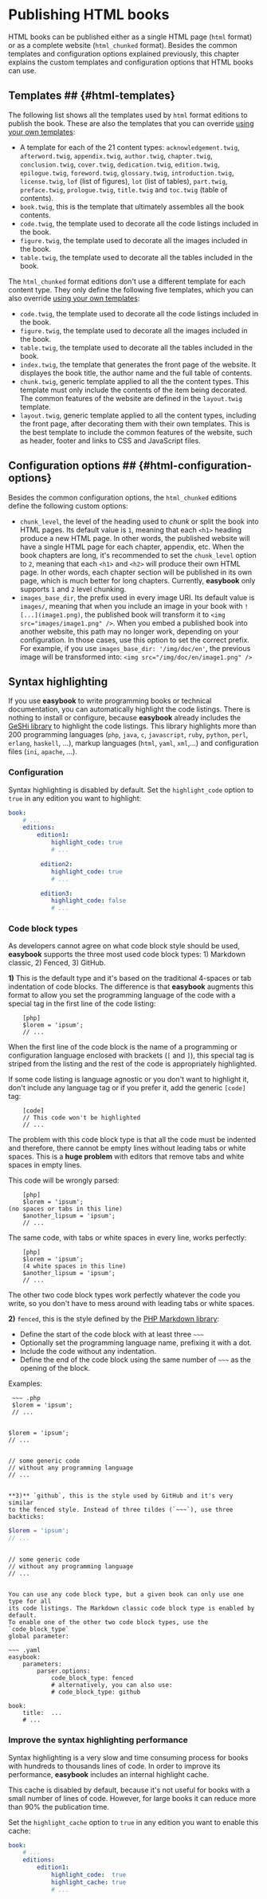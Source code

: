 # Publishing HTML books #

HTML books can be published either as a single HTML page (`html` format) or as 
a complete website (`html_chunked` format). Besides the common templates and 
configuration options explained previously, this chapter explains the custom
templates and configuration options that HTML books can use.

## Templates ## {#html-templates}

The following list shows all the templates used by `html` format editions to
publish the book. These are also the templates that you can override 
[using your own templates](#custom-templates):

  * A template for each of the 21 content types: `acknowledgement.twig`,
    `afterword.twig`, `appendix.twig`, `author.twig`, `chapter.twig`,
    `conclusion.twig`, `cover.twig`, `dedication.twig`, `edition.twig`,
    `epilogue.twig`, `foreword.twig`, `glossary.twig`, `introduction.twig`,
    `license.twig`, `lof` (list of figures), `lot` (list of tables),
    `part.twig`, `preface.twig`, `prologue.twig`, `title.twig` and `toc.twig`
    (table of contents).
  * `book.twig`, this is the template that ultimately assembles all the book
    contents.
  * `code.twig`, the template used to decorate all the code listings included 
    in the book.
  * `figure.twig`, the template used to decorate all the images included in the
    book.
  * `table.twig`, the template used to decorate all the tables included in the
    book.

The `html_chunked` format editions don't use a different template for each
content type. They only define the following five templates, which you can
also override [using your own templates](#custom-templates):

  * `code.twig`, the template used to decorate all the code listings included 
    in the book.
  * `figure.twig`, the template used to decorate all the images included in the
    book.
  * `table.twig`, the template used to decorate all the tables included in the
    book.
  * `index.twig`, the template that generates the front page of the website. It
    displayes the book title, the author name and the full table of contents.
  * `chunk.twig`, generic template applied to all the the content types. This 
    template must only include the contents of the item being decorated. The 
    common features of the website are defined in the `layout.twig` template.
  * `layout.twig`, generic template applied to all the content types, including
    the front page, after decorating them with their own templates. This is the
    best template to include the common features of the website, such as 
    header, footer and links to CSS and JavaScript files.

## Configuration options ## {#html-configuration-options}

Besides the common configuration options, the `html_chunked` editions define
the following custom options:

  * `chunk_level`, the level of the heading used to *chunk* or split the book
    into HTML pages. Its default value is `1`, meaning that each `<h1>` heading
    produce a new HTML page. In other words, the published website will have a
    single HTML page for each chapter, appendix, etc. When the book chapters 
    are long, it's recommended to set the `chunk_level` option to `2`, meaning
    that each `<h1>` and `<h2>` will produce their own HTML page. In other 
    words, each chapter section will be published in its own page, which is 
    much better for long chapters. Currently, **easybook** only supports `1` 
    and `2` level chunking.
  * `images_base_dir`, the prefix used in every image URI. Its default value is
    `images/`, meaning that when you include an image in your book with
    `![...](image1.png)`, the published book will transform it to
    `<img src="images/image1.png" />`. When you embed a published book into 
    another website, this path may no longer work, depending on your 
    configuration. In those cases, use this option to set the correct prefix.
    For example, if you use `images_base_dir: '/img/doc/en'`, the previous
    image will be transformed into: `<img src="/img/doc/en/image1.png" />`

## Syntax highlighting ##

If you use **easybook** to write programming books or technical documentation, 
you can automatically highlight the code listings. There is nothing to install
or configure, because **easybook** already includes the [GeSHi library][1] to 
highlight the code listings. This library highlights more than 200 programming 
languages (`php`, `java`, `c`, `javascript`, `ruby`, `python`,
`perl`, `erlang`, `haskell`, ...), markup languages ​​(`html`, `yaml`, 
`xml`,...) and configuration files (`ini`, `apache`, ...).

### Configuration ###

Syntax highlighting is disabled by default. Set the `highlight_code` option to 
`true` in any edition you want to highlight:

~~~ .yaml
book:
    # ...
    editions:
        edition1:
            highlight_code: true
            # ...

         edition2:
            highlight_code: true
            # ...

         edition3:
            highlight_code: false
            # ...
~~~

### Code block types ###

As developers cannot agree on what code block style should be used,
**easybook** supports the three most used code block types: 1) Markdown
classic, 2) Fenced, 3) GitHub.

**1)** This is the default type and it's based on the traditional 4-spaces or 
tab indentation of code blocks. The difference is that **easybook** augments
this format to allow you set the programming language of the code with a
special tag in the first line of the code listing:

~~~
    [php]
    $lorem = 'ipsum';
    // ...
~~~

When the first line of the code block is the name of a programming or 
configuration language enclosed with brackets (`[` and `]`), this special tag 
is striped from the listing and the rest of the code is appropriately 
highlighted.

If some code listing is language agnostic or you don't want to highlight it, 
don't include any language tag or if you prefer it, add the generic `[code]` 
tag:

~~~
    [code]
    // This code won't be highlighted
    // ...
~~~

The problem with this code block type is that all the code must be indented
and therefore, there cannot be empty lines without leading tabs or
white spaces. This is a **huge problem** with editors that remove tabs and
white spaces in empty lines.

This code will be wrongly parsed:

~~~
    [php]
    $lorem = 'ipsum';
(no spaces or tabs in this line)
    $another_lipsum = 'ipsum';
    // ...
~~~

The same code, with tabs or white spaces in every line, works perfectly:

~~~
    [php]
    $lorem = 'ipsum';
    (4 white spaces in this line)
    $another_lipsum = 'ipsum';
    // ...
~~~

The other two code block types work perfectly whatever the code you write, so
you don't have to mess around with leading tabs or white spaces.

**2)** `fenced`, this is the style defined by the [PHP Markdown library][2]:

  * Define the start of the code block with at least three `~~~`
  * Optionally set the programming language name, prefixing it with a dot.
  * Include the code without any indentation.
  * Define the end of the code block using the same number of `~~~` as the 
    opening of the block.

Examples:

~~~
 ~~~ .php
 $lorem = 'ipsum';
 // ...
 ~~~
~~~

~~~
 ~~~~~~~~~~~~~~~~~~~~~~ .php
 $lorem = 'ipsum';
 // ...
 ~~~~~~~~~~~~~~~~~~~~~~
~~~

~~~
 ~~~
 // some generic code
 // without any programming language
 // ...
 ~~~
~~~

**3)** `github`, this is the style used by GitHub and it's very similar
to the fenced style. Instead of three tildes (`~~~`), use three backticks:

~~~
```php
$lorem = 'ipsum';
// ...
```
~~~

~~~
```
// some generic code
// without any programming language
// ...
```
~~~

You can use any code block type, but a given book can only use one type for all
its code listings. The Markdown classic code block type is enabled by default.
To enable one of the other two code block types, use the `code_block_type` 
global parameter:

~~~ .yaml
easybook:
    parameters:
        parser.options:
            code_block_type: fenced
            # alternatively, you can also use:
            # code_block_type: github

book:
    title:  ...
    # ...
~~~

### Improve the syntax highlighting performance ###

Syntax highlighting is a very slow and time consuming process for books with
hundreds to thousands lines of code. In order to improve its performance,
**easybook** includes an internal highlight cache.

This cache is disabled by default, because it's not useful for books with a 
small number of lines of code. However, for large books it can reduce more than
90% the publication time.

Set the `highlight_cache` option to `true` in any edition you want to enable
this cache:

~~~ .yaml
book:
    # ...
    editions:
        edition1:
            highlight_code:  true
            highlight_cache: true
            # ...
~~~

[1]: http://qbnz.com/highlighter
[2]: http://michelf.ca/projects/php-markdown/
